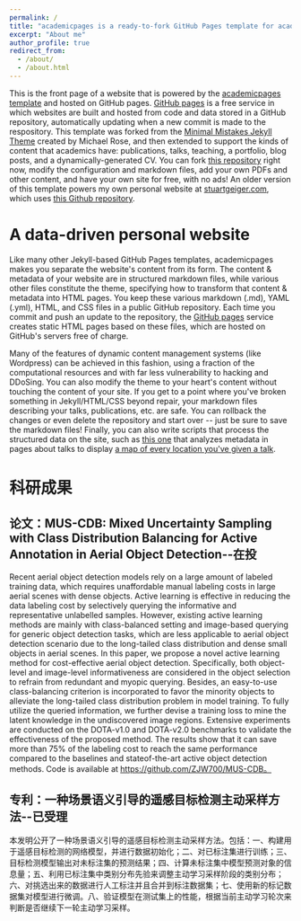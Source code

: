 ```yaml
---
permalink: /
title: "academicpages is a ready-to-fork GitHub Pages template for academic personal websites"
excerpt: "About me"
author_profile: true
redirect_from: 
  - /about/
  - /about.html
---
```


This is the front page of a website that is powered by the [academicpages template](https://github.com/academicpages/academicpages.github.io) and hosted on GitHub pages. [GitHub pages](https://pages.github.com) is a free service in which websites are built and hosted from code and data stored in a GitHub repository, automatically updating when a new commit is made to the respository. This template was forked from the [Minimal Mistakes Jekyll Theme](https://mmistakes.github.io/minimal-mistakes/) created by Michael Rose, and then extended to support the kinds of content that academics have: publications, talks, teaching, a portfolio, blog posts, and a dynamically-generated CV. You can fork [this repository](https://github.com/academicpages/academicpages.github.io) right now, modify the configuration and markdown files, add your own PDFs and other content, and have your own site for free, with no ads! An older version of this template powers my own personal website at [stuartgeiger.com](http://stuartgeiger.com), which uses [this Github repository](https://github.com/staeiou/staeiou.github.io).

A data-driven personal website
======
Like many other Jekyll-based GitHub Pages templates, academicpages makes you separate the website's content from its form. The content & metadata of your website are in structured markdown files, while various other files constitute the theme, specifying how to transform that content & metadata into HTML pages. You keep these various markdown (.md), YAML (.yml), HTML, and CSS files in a public GitHub repository. Each time you commit and push an update to the repository, the [GitHub pages](https://pages.github.com/) service creates static HTML pages based on these files, which are hosted on GitHub's servers free of charge.

Many of the features of dynamic content management systems (like Wordpress) can be achieved in this fashion, using a fraction of the computational resources and with far less vulnerability to hacking and DDoSing. You can also modify the theme to your heart's content without touching the content of your site. If you get to a point where you've broken something in Jekyll/HTML/CSS beyond repair, your markdown files describing your talks, publications, etc. are safe. You can rollback the changes or even delete the repository and start over -- just be sure to save the markdown files! Finally, you can also write scripts that process the structured data on the site, such as [this one](https://github.com/academicpages/academicpages.github.io/blob/master/talkmap.ipynb) that analyzes metadata in pages about talks to display [a map of every location you've given a talk](https://academicpages.github.io/talkmap.html).

科研成果
======

论文：MUS-CDB: Mixed Uncertainty Sampling with Class Distribution Balancing for Active Annotation in Aerial Object Detection--在投
------
Recent aerial object detection models rely on a large amount of labeled training data, which requires unaffordable manual labeling costs in large aerial scenes with dense objects. Active learning is effective in reducing the data labeling cost by selectively querying the informative and representative unlabelled samples. However, existing active learning methods are mainly with class-balanced setting and image-based querying for generic object detection tasks, which are less applicable to aerial object detection scenario due to the long-tailed class distribution and dense small objects in aerial scenes. In this paper, we propose a novel active learning method for cost-effective aerial object detection. Specifically, both object-level and image-level informativeness are considered in the object selection to refrain from redundant and myopic querying. Besides, an easy-to-use class-balancing criterion is incorporated to favor the minority objects to alleviate the long-tailed class distribution problem in model training. To fully utilize the queried information, we further devise a training loss to mine the latent knowledge in the undiscovered image regions. Extensive experiments are conducted on the DOTA-v1.0 and DOTA-v2.0 benchmarks to validate the effectiveness of the proposed method. The results show that it can save more than 75% of the labeling cost to reach the same performance compared to the baselines and stateof-the-art active object detection methods. Code is available at https://github.com/ZJW700/MUS-CDB。

专利：一种场景语义引导的遥感目标检测主动采样方法--已受理
------
本发明公开了一种场景语义引导的遥感目标检测主动采样方法。包括：一、构建用于遥感目标检测的网络模型，并进行数据初始化；二、对已标注集进行训练；三、目标检测模型输出对未标注集的预测结果；四、计算未标注集中模型预测对象的信息量；五、利用已标注集中类别分布先验来调整主动学习采样阶段的类别分布；六、对挑选出来的数据进行人工标注并且合并到标注数据集；七、使用新的标记数据集对模型进行微调。八、验证模型在测试集上的性能，根据当前主动学习轮次来判断是否继续下一轮主动学习采样。 
